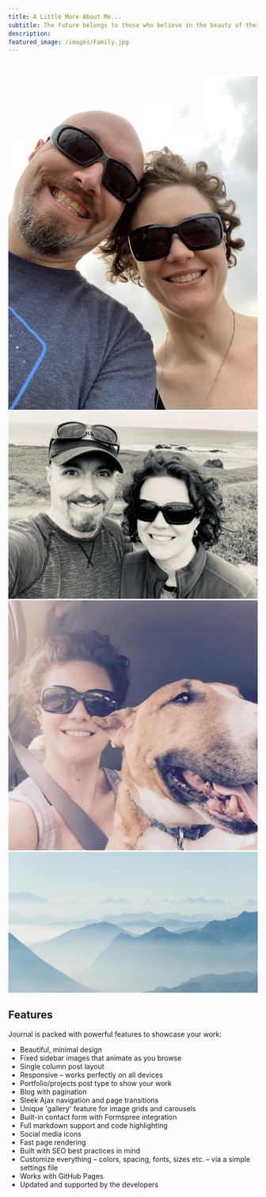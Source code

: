 ```yaml
---
title: A Little More About Me...
subtitle: The future belongs to those who believe in the beauty of their dreams. -Eleanor Roosevelt
description: 
featured_image: /images/Family.jpg
---
```


![]()


<div class="gallery" data-columns="3">
	<img src="/images/sara-brandon-19.jpg">
	<img src="/images/sara-brandon-2-2019.JPG">
	<img src="/images/sara-lorelei-2016.JPG">
	<img src="/images/demo/demo-landscape-2.jpg">
</div>

## Features

Journal is packed with powerful features to showcase your work:

* Beautiful, minimal design
* Fixed sidebar images that animate as you browse
* Single column post layout
* Responsive – works perfectly on all devices
* Portfolio/projects post type to show your work
* Blog with pagination
* Sleek Ajax navigation and page transitions
* Unique 'gallery' feature for image grids and carousels
* Built-in contact form with Formspree integration
* Full markdown support and code highlighting
* Social media icons
* Fast page rendering
* Built with SEO best practices in mind
* Customize everything – colors, spacing, fonts, sizes etc. – via a simple settings file
* Works with GitHub Pages
* Updated and supported by the developers
